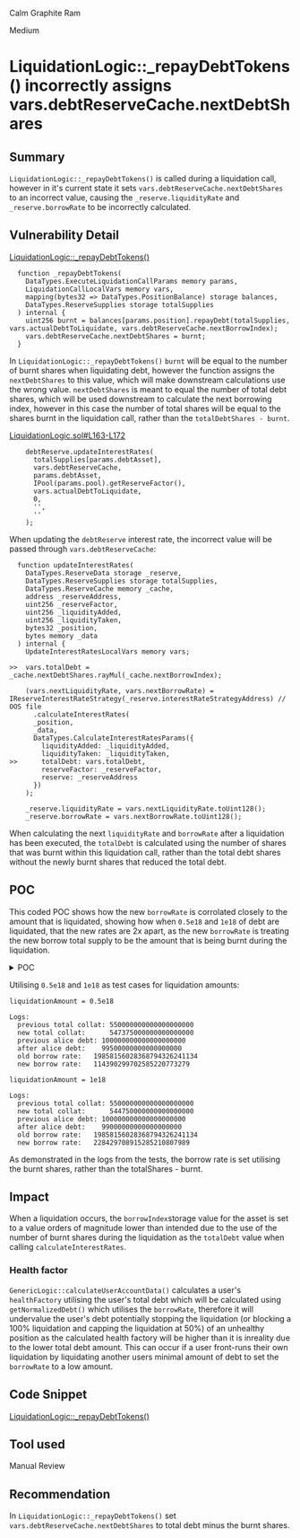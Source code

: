 Calm Graphite Ram

Medium

# LiquidationLogic::_repayDebtTokens() incorrectly assigns vars.debtReserveCache.nextDebtShares

## Summary

`LiquidationLogic::_repayDebtTokens()` is called during a liquidation call, however in it's current state it sets `vars.debtReserveCache.nextDebtShares` to an incorrect value, causing the `_reserve.liquidityRate` and `_reserve.borrowRate` to be incorrectly calculated.

## Vulnerability Detail
[LiquidationLogic::_repayDebtTokens()](https://github.com/sherlock-audit/2024-06-new-scope/blob/main/zerolend-one/contracts/core/pool/logic/LiquidationLogic.sol#L239-L247)
```solidity
  function _repayDebtTokens(
    DataTypes.ExecuteLiquidationCallParams memory params,
    LiquidationCallLocalVars memory vars,
    mapping(bytes32 => DataTypes.PositionBalance) storage balances,
    DataTypes.ReserveSupplies storage totalSupplies
  ) internal {
    uint256 burnt = balances[params.position].repayDebt(totalSupplies, vars.actualDebtToLiquidate, vars.debtReserveCache.nextBorrowIndex);
    vars.debtReserveCache.nextDebtShares = burnt; 
  }
```
In `LiquidationLogic::_repayDebtTokens()` `burnt` will be equal to the number of burnt shares when liquidating debt, however the function assigns the `nextDebtShares` to this value, which will make downstream calculations use the wrong value. `nextDebtShares` is meant to equal the number of total debt shares, which will be used downstream to calculate the next borrowing index, however in this case the number of total shares will be equal to the shares burnt in the liquidation call, rather than the `totalDebtShares - burnt`.

[LiquidationLogic.sol#L163-L172](https://github.com/sherlock-audit/2024-06-new-scope/blob/main/zerolend-one/contracts/core/pool/logic/LiquidationLogic.sol#L163-L172)
```solidity
    debtReserve.updateInterestRates( 
      totalSupplies[params.debtAsset],
      vars.debtReserveCache,
      params.debtAsset,
      IPool(params.pool).getReserveFactor(),
      vars.actualDebtToLiquidate,
      0,
      '',
      ''
    );
```
When updating the `debtReserve` interest rate, the incorrect value will be passed through `vars.debtReserveCache`:

```solidity
  function updateInterestRates( 
    DataTypes.ReserveData storage _reserve,
    DataTypes.ReserveSupplies storage totalSupplies,
    DataTypes.ReserveCache memory _cache,
    address _reserveAddress,
    uint256 _reserveFactor,
    uint256 _liquidityAdded,
    uint256 _liquidityTaken,
    bytes32 _position,
    bytes memory _data
  ) internal {
    UpdateInterestRatesLocalVars memory vars;

>>  vars.totalDebt = _cache.nextDebtShares.rayMul(_cache.nextBorrowIndex);

    (vars.nextLiquidityRate, vars.nextBorrowRate) = IReserveInterestRateStrategy(_reserve.interestRateStrategyAddress) // OOS file
      .calculateInterestRates(
      _position,
      _data,
      DataTypes.CalculateInterestRatesParams({
        liquidityAdded: _liquidityAdded,
        liquidityTaken: _liquidityTaken,
>>      totalDebt: vars.totalDebt,
        reserveFactor: _reserveFactor,
        reserve: _reserveAddress
      })
    );

    _reserve.liquidityRate = vars.nextLiquidityRate.toUint128();
    _reserve.borrowRate = vars.nextBorrowRate.toUint128();
```
When calculating the next `liquidityRate` and `borrowRate` after a liquidation has been executed, the `totalDebt` is calculated using the number of shares that was burnt within this liquidation call, rather than the total debt shares without the newly burnt shares that reduced the total debt.

## POC

This coded POC shows how the new `borrowRate` is corrolated closely to the amount that is liquidated, showing how when `0.5e18` and `1e18` of debt are liquidated, that the new rates are 2x apart, as the new `borrowRate` is treating the new borrow total supply to be the amount that is being burnt during the liquidation.

<details>
<summary>POC</summary>
Add the following function to `PoolLiquidationTests.t.sol`
```solidity
  function testLiquidationBorrowRate() external {
    _generateLiquidationCondition();
    uint256 aliceDebtBefore = pool.getDebtByPosition(address(tokenB), pos);
    uint256 totalCollateralBase = pool.getBalanceByPosition(address(tokenA), pos);
    uint128 oldBorrowRate = pool.getReserveData(address(tokenB)).borrowRate;

    uint256 liquidationAmount = 0.5e18;

    vm.startPrank(bob);
    pool.liquidateSimple(address(tokenA), address(tokenB), pos, liquidationAmount);
    vm.stopPrank();

    uint256 totalCollateralBaseNew = pool.getBalanceByPosition(address(tokenA), pos);
    uint256 aliceDebtAfter = pool.getDebtByPosition(address(tokenB), pos);

    console.log("previous total collat:", totalCollateralBase);
    console.log("new total collat:     ", totalCollateralBaseNew);   

    console.log("previous alice debt:", aliceDebtBefore);
    console.log("after alice debt:   ", aliceDebtAfter);

    uint128 newBorrowRate = pool.getReserveData(address(tokenB)).borrowRate;
    console.log("old borrow rate:", oldBorrowRate);
    console.log("new borrow rate:", newBorrowRate);
  }
```

Also change the oracle price update to something more reasonable than the current price, this does not affect the validity of the finding, it is solely to use a more realistic liquidation scenario and keep the values more reasonable:
```diff
  function _generateLiquidationCondition() internal {
    _mintAndApprove(alice, tokenA, mintAmountA, address(pool)); // alice 1000 tokenA
    _mintAndApprove(bob, tokenB, mintAmountB, address(pool)); // bob 2000 tokenB

    vm.startPrank(alice);
    pool.supplySimple(address(tokenA), alice, supplyAmountA, 0); // 550 tokenA alice supply
    vm.stopPrank();

    vm.startPrank(bob);
    pool.supplySimple(address(tokenB), bob, supplyAmountB, 0); // 750 tokenB bob supply
    vm.stopPrank();

    vm.startPrank(alice);
    pool.borrowSimple(address(tokenB), alice, borrowAmountB, 0); // 100 tokenB alice borrow
    vm.stopPrank();

    assertEq(tokenB.balanceOf(alice), borrowAmountB);

-  oracleA.updateAnswer(5e3);
+ oracleA.updateAnswer(40e6);
  }
```
To run the test simply run the following command:
`forge test --match-test testLiquidationBorrowRate -vv`
</details>

Utilising `0.5e18` and `1e18` as test cases for liquidation amounts:

`liquidationAmount = 0.5e18`
```solidity
Logs:
  previous total collat: 550000000000000000000
  new total collat:      547375000000000000000
  previous alice debt: 100000000000000000000
  after alice debt:    99500000000000000000
  old borrow rate:   19858156028368794326241134
  new borrow rate:   114390299702585220773279
```
`liquidationAmount = 1e18`
```solidity
Logs:
  previous total collat: 550000000000000000000
  new total collat:      544750000000000000000
  previous alice debt: 100000000000000000000
  after alice debt:    99000000000000000000
  old borrow rate:   19858156028368794326241134
  new borrow rate:   228429708915285210807989
```
As demonstrated in the logs from the tests, the borrow rate is set utilising the burnt shares, rather than the totalShares - burnt.

## Impact

When a liquidation occurs, the `borrowIndex`storage value for the asset is set to a value orders of  magnitude lower than intended due to the use of the number of burnt shares during the liquidation as the `totalDebt` value when calling `calculateInterestRates`.

### Health factor
`GenericLogic::calculateUserAccountData()` calculates a user's `healthFactory` utilising the user's total debt which will be calculated using `getNormalizedDebt()` which utilises the `borrowRate`, therefore it will undervalue the user's debt potentially stopping the liquidation (or blocking a 100% liquidation and capping the liquidation at 50%) of an unhealthy position as the calculated health factory will be higher than it is inreality due to the lower total debt amount. This can occur if a user front-runs their own liquidation by liquidating another users minimal amount of debt to set the `borrowRate` to a low amount. 

## Code Snippet

[LiquidationLogic::_repayDebtTokens()](https://github.com/sherlock-audit/2024-06-new-scope/blob/main/zerolend-one/contracts/core/pool/logic/LiquidationLogic.sol#L239-L247)

## Tool used

Manual Review

## Recommendation

In `LiquidationLogic::_repayDebtTokens()` set `vars.debtReserveCache.nextDebtShares` to total debt minus the burnt shares.

